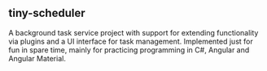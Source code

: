 ## tiny-scheduler

A background task service project with support for extending functionality via plugins and a UI interface for task management.
Implemented just for fun in spare time, mainly for practicing programming in C#, Angular and Angular Material.
